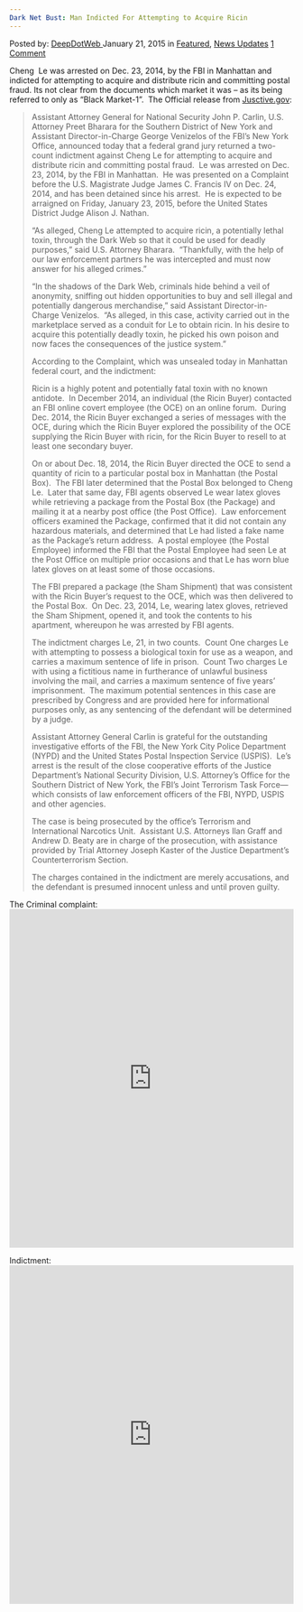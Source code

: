 ```yaml
---
Dark Net Bust: Man Indicted For Attempting to Acquire Ricin
---
```

<article class="post-listing post-8851 post type-post status-publish format-standard has-post-thumbnail hentry  tag-acquire tag-attempting tag-bust tag-dark tag-indicted tag-man tag-net tag-ricin">
    <div class="post-inner">
        <span>Posted by: <a href="https://www.deepdotweb.com/author/admin/" title="">DeepDotWeb </a></span>
    <span>January 21, 2015</span>
    <span>in <a href="https://www.deepdotweb.com/category/deepdot-news/" rel="category tag">Featured</a>, <a href="https://www.deepdotweb.com/category/news-updates/" rel="category tag">News Updates</a></span>
    <span><a href="https://www.deepdotweb.com/2015/01/21/dark-net-bust-man-indicted-attempting-acquire-ricin/#comments">1 Comment</a></span>
    </p>
    <div class="clear"></div>
    <div class="entry">
    <p>Cheng  Le was arrested on Dec. 23, 2014, by the FBI in Manhattan and indicted for attempting to acquire and distribute ricin and committing postal fraud. Its not clear from the documents which market it was &#8211; as its being referred to only as &#8220;Black Market-1&#8221;.  The Official release from <a href="http://www.justice.gov/opa/pr/new-york-man-indicted-attempting-acquire-deadly-toxin-ricin" target="_blank">Jusctive.gov</a>:</p>
    <blockquote><p>Assistant Attorney General for National Security John P. Carlin, U.S. Attorney Preet Bharara for the Southern District of New York and Assistant Director-in-Charge George Venizelos of the FBI’s New York Office, announced today that a federal grand jury returned a two-count indictment against Cheng Le for attempting to acquire and distribute ricin and committing postal fraud.  Le was arrested on Dec. 23, 2014, by the FBI in Manhattan.  He was presented on a Complaint before the U.S. Magistrate Judge James C. Francis IV on Dec. 24, 2014, and has been detained since his arrest.  He is expected to be arraigned on Friday, January 23, 2015, before the United States District Judge Alison J. Nathan.</p>
    <p>“As alleged, Cheng Le attempted to acquire ricin, a potentially lethal toxin, through the Dark Web so that it could be used for deadly purposes,” said U.S. Attorney Bharara.  “Thankfully, with the help of our law enforcement partners he was intercepted and must now answer for his alleged crimes.”</p>
    <p>“In the shadows of the Dark Web, criminals hide behind a veil of anonymity, sniffing out hidden opportunities to buy and sell illegal and potentially dangerous merchandise,” said Assistant Director-in-Charge Venizelos.  “As alleged, in this case, activity carried out in the marketplace served as a conduit for Le to obtain ricin. In his desire to acquire this potentially deadly toxin, he picked his own poison and now faces the consequences of the justice system.”</p>
    <p>According to the Complaint, which was unsealed today in Manhattan federal court, and the indictment:</p>
    <p>Ricin is a highly potent and potentially fatal toxin with no known antidote.  In December 2014, an individual (the Ricin Buyer) contacted an FBI online covert employee (the OCE) on an online forum.  During Dec. 2014, the Ricin Buyer exchanged a series of messages with the OCE, during which the Ricin Buyer explored the possibility of the OCE supplying the Ricin Buyer with ricin, for the Ricin Buyer to resell to at least one secondary buyer.</p>
    <p>On or about Dec. 18, 2014, the Ricin Buyer directed the OCE to send a quantity of ricin to a particular postal box in Manhattan (the Postal Box).  The FBI later determined that the Postal Box belonged to Cheng Le.  Later that same day, FBI agents observed Le wear latex gloves while retrieving a package from the Postal Box (the Package) and mailing it at a nearby post office (the Post Office).  Law enforcement officers examined the Package, confirmed that it did not contain any hazardous materials, and determined that Le had listed a fake name as the Package’s return address.  A postal employee (the Postal Employee) informed the FBI that the Postal Employee had seen Le at the Post Office on multiple prior occasions and that Le has worn blue latex gloves on at least some of those occasions.</p>
    <p>The FBI prepared a package (the Sham Shipment) that was consistent with the Ricin Buyer’s request to the OCE, which was then delivered to the Postal Box.  On Dec. 23, 2014, Le, wearing latex gloves, retrieved the Sham Shipment, opened it, and took the contents to his apartment, whereupon he was arrested by FBI agents.</p>
    <p>The indictment charges Le, 21, in two counts.  Count One charges Le with attempting to possess a biological toxin for use as a weapon, and carries a maximum sentence of life in prison.  Count Two charges Le with using a fictitious name in furtherance of unlawful business involving the mail, and carries a maximum sentence of five years’ imprisonment.  The maximum potential sentences in this case are prescribed by Congress and are provided here for informational purposes only, as any sentencing of the defendant will be determined by a judge.</p>
    <p>Assistant Attorney General Carlin is grateful for the outstanding investigative efforts of the FBI, the New York City Police Department (NYPD) and the United States Postal Inspection Service (USPIS).  Le’s arrest is the result of the close cooperative efforts of the Justice Department’s National Security Division, U.S. Attorney’s Office for the Southern District of New York, the FBI’s Joint Terrorism Task Force—which consists of law enforcement officers of the FBI, NYPD, USPIS and other agencies.</p>
    <p>The case is being prosecuted by the office’s Terrorism and International Narcotics Unit.  Assistant U.S. Attorneys Ilan Graff and Andrew D. Beaty are in charge of the prosecution, with assistance provided by Trial Attorney Joseph Kaster of the Justice Department’s Counterterrorism Section.</p>
    <p>The charges contained in the indictment are merely accusations, and the defendant is presumed innocent unless and until proven guilty.</p></blockquote>
    <p>The Criminal complaint:<br />
    <iframe width="100%" height="600" class="scribd_iframe_embed" src="https://www.scribd.com/embeds/253276087/content?start_page=1&amp;view_mode=scroll&amp;show_recommendations=true" data-auto-height="false" data-aspect-ratio="undefined" scrolling="no" id="doc_20981" frameborder="0"></iframe></p>
    <p>Indictment:<br />
    <iframe width="100%" height="600" class="scribd_iframe_embed" src="https://www.scribd.com/embeds/253276025/content?start_page=1&amp;view_mode=scroll&amp;show_recommendations=true" data-auto-height="false" data-aspect-ratio="undefined" scrolling="no" id="doc_72383" frameborder="0"></iframe></p>
    </div>
    <span style="display:none"><a href="https://www.deepdotweb.com/tag/acquire/" rel="tag">acquire</a> <a href="https://www.deepdotweb.com/tag/attempting/" rel="tag">attempting</a> <a href="https://www.deepdotweb.com/tag/bust/" rel="tag">bust</a> <a href="https://www.deepdotweb.com/tag/dark/" rel="tag">dark</a> <a href="https://www.deepdotweb.com/tag/indicted/" rel="tag">indicted</a> <a href="https://www.deepdotweb.com/tag/man/" rel="tag">man</a> <a href="https://www.deepdotweb.com/tag/net/" rel="tag">net</a> <a href="https://www.deepdotweb.com/tag/ricin/" rel="tag">ricin</a></span> <span style="display:none" class="updated">2015-01-21</span>
    <div style="display:none" class="vcard author" itemprop="author" itemscope itemtype="http://schema.org/Person"><strong class="fn" itemprop="name"><a href="https://www.deepdotweb.com/author/admin/" title="Posts by DeepDotWeb" rel="author">DeepDotWeb</a></strong></div>
    </div>
</article>

